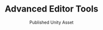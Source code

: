 ---
layout: projectDetail
projId: AET
title: "Advanced Editor Tools"
subtitle: "Published Unity Asset"
startDate: "2023-02-06"
endDate: "2023-06-22"
halted: true
featured: true
relevance: 95
categoryTags:
    - Software
techTags: 
    - Unity
    - C# Reflection
    - Engine Tool
summary: "Unity plugin used to create custom inspectors by simply adding attributes to your fields and methods."
shortDescription: "This is a template with example data that shows how an example project should look. This short description could extend a paragraph or two, but not get too much into detail."
longDescription: "This is my very long description, it could go on, and on, and on,and on,and on,and on,and on,and on,and on,and on,and on,and on,and on,and on,and on,and on,and on,and on,and on,and on,and on,and on,and on,and on,and on,and on, but it wont. It can also include html tags like <strong>this one</strong>..."
teamSize: 1
contributions: "Everything was designed and implemented by me"
images:
    - name: Advanced Editor Tools graphics-2.png
      alt: "Miniature"
      footnote: "note"
    - name: Advanced Editor Tools graphics-1.png
      alt: "Miniature"
      footnote: "note"
    - name: Advanced Editor Tools graphics-3.png
      alt: "Miniature"
      footnote: "note"
    - name: Advanced Editor Tools graphics-4.png
      alt: "Miniature"
      footnote: "note"
    - name: Advanced Editor Tools graphics-5.png
      alt: "Miniature"
      footnote: "note"
    - name: Advanced Editor Tools graphics-6.png
      alt: "Miniature"
      footnote: "note"
    - name: Advanced Editor Tools graphics-7.png
      alt: "Miniature"
      footnote: "note"
    - name: Advanced Editor Tools graphics-8.png
      alt: "Miniature"
      footnote: "note"
    - name: Advanced Editor Tools graphics-9.png
      alt: "Miniature"
      footnote: "note"
---